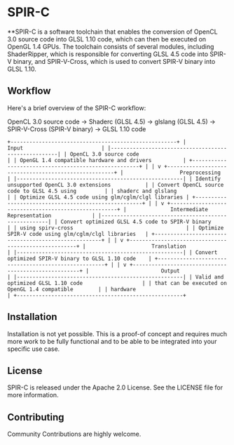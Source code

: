 # SPIR-C
**SPIR-C is a software toolchain that enables the conversion of OpenCL 3.0 source code into GLSL 1.10 code, which can then be executed on OpenGL 1.4 GPUs. The toolchain consists of several modules, including ShaderRipper, which is responsible for converting GLSL 4.5 code into SPIR-V binary, and SPIR-V-Cross, which is used to convert SPIR-V binary into GLSL 1.10.

## Workflow

Here's a brief overview of the SPIR-C workflow:

OpenCL 3.0 source code → Shaderc (GLSL 4.5) → glslang (GLSL 4.5) → SPIR-V-Cross (SPIR-V binary) → GLSL 1.10 code

`+-----------------------------------------------------+
|                       Input                         |
|-----------------------------------------------------|
| OpenCL 3.0 source code                              |
| OpenGL 1.4 compatible hardware and drivers          |
+-----------------------------------------------------+
                           |
                           |
                           v
+-----------------------------------------------------+
|                  Preprocessing                      |
|-----------------------------------------------------|
| Identify unsupported OpenCL 3.0 extensions           |
| Convert OpenCL source code to GLSL 4.5 using         |
| shaderc and glslang                                  |
| Optimize GLSL 4.5 code using glm/cglm/clgl libraries |
+-----------------------------------------------------+
                           |
                           |
                           v
+-----------------------------------------------------+
|              Intermediate Representation             |
|-----------------------------------------------------|
| Convert optimized GLSL 4.5 code to SPIR-V binary     |
| using spirv-cross                                    |
| Optimize SPIR-V code using glm/cglm/clgl libraries   |
+-----------------------------------------------------+
                           |
                           |
                           v
+-----------------------------------------------------+
|                     Translation                      |
|-----------------------------------------------------|
| Convert optimized SPIR-V binary to GLSL 1.10 code    |
+-----------------------------------------------------+
                           |
                           |
                           v
+-----------------------------------------------------+
|                       Output                        |
|-----------------------------------------------------|
| Valid and optimized GLSL 1.10 code                   |
| that can be executed on OpenGL 1.4 compatible        |
| hardware                                             |
+-----------------------------------------------------+`


## Installation

Installation is not yet possible. This is a proof-of concept and requires much more work to be fully functional and to be able to be integrated into your specific use case. 

## License

SPIR-C is released under the Apache 2.0 License. See the LICENSE file for more information.

## Contributing

Community Contributions are highly welcome. 
